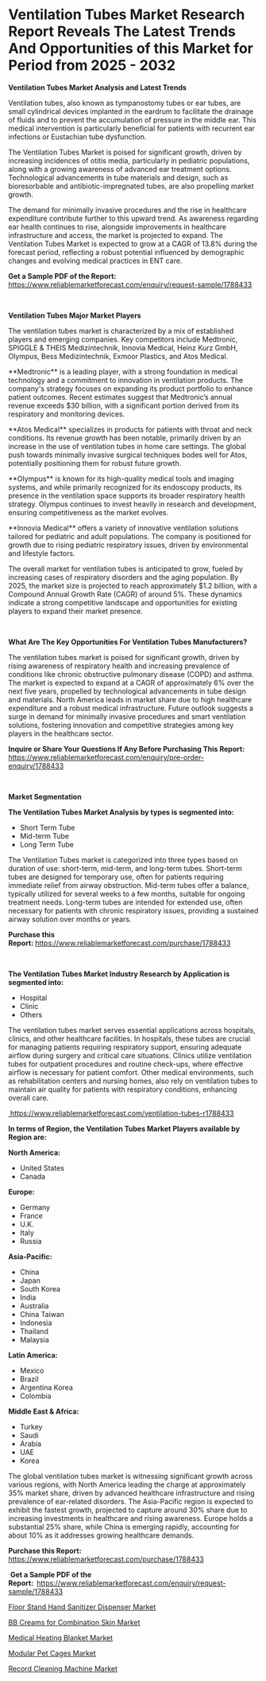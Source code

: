 <p><h1>Ventilation Tubes Market Research Report Reveals The Latest Trends And Opportunities of this Market for Period from 2025 - 2032</h1></p><p><strong>Ventilation Tubes Market Analysis and Latest Trends</strong></p>
<p><p>Ventilation tubes, also known as tympanostomy tubes or ear tubes, are small cylindrical devices implanted in the eardrum to facilitate the drainage of fluids and to prevent the accumulation of pressure in the middle ear. This medical intervention is particularly beneficial for patients with recurrent ear infections or Eustachian tube dysfunction. </p><p>The Ventilation Tubes Market is poised for significant growth, driven by increasing incidences of otitis media, particularly in pediatric populations, along with a growing awareness of advanced ear treatment options. Technological advancements in tube materials and design, such as bioresorbable and antibiotic-impregnated tubes, are also propelling market growth. </p><p>The demand for minimally invasive procedures and the rise in healthcare expenditure contribute further to this upward trend. As awareness regarding ear health continues to rise, alongside improvements in healthcare infrastructure and access, the market is projected to expand. The Ventilation Tubes Market is expected to grow at a CAGR of 13.8% during the forecast period, reflecting a robust potential influenced by demographic changes and evolving medical practices in ENT care.</p></p>
<p><strong>Get a Sample PDF of the Report:&nbsp;</strong> <a href="https://www.reliablemarketforecast.com/enquiry/request-sample/1788433?utm_campaign=2333&utm_medium=2&utm_source=Github&utm_content=ia&utm_term=04032025&utm_id=ventilation-tubes">https://www.reliablemarketforecast.com/enquiry/request-sample/1788433</a></p>
<p>&nbsp;</p>
<p><strong>Ventilation Tubes Major Market Players</strong></p>
<p><p>The ventilation tubes market is characterized by a mix of established players and emerging companies. Key competitors include Medtronic, SPIGGLE & THEIS Medizintechnik, Innovia Medical, Heinz Kurz GmbH, Olympus, Bess Medizintechnik, Exmoor Plastics, and Atos Medical.</p><p>**Medtronic** is a leading player, with a strong foundation in medical technology and a commitment to innovation in ventilation products. The company's strategy focuses on expanding its product portfolio to enhance patient outcomes. Recent estimates suggest that Medtronic’s annual revenue exceeds $30 billion, with a significant portion derived from its respiratory and monitoring devices.</p><p>**Atos Medical** specializes in products for patients with throat and neck conditions. Its revenue growth has been notable, primarily driven by an increase in the use of ventilation tubes in home care settings. The global push towards minimally invasive surgical techniques bodes well for Atos, potentially positioning them for robust future growth.</p><p>**Olympus** is known for its high-quality medical tools and imaging systems, and while primarily recognized for its endoscopy products, its presence in the ventilation space supports its broader respiratory health strategy. Olympus continues to invest heavily in research and development, ensuring competitiveness as the market evolves.</p><p>**Innovia Medical** offers a variety of innovative ventilation solutions tailored for pediatric and adult populations. The company is positioned for growth due to rising pediatric respiratory issues, driven by environmental and lifestyle factors. </p><p>The overall market for ventilation tubes is anticipated to grow, fueled by increasing cases of respiratory disorders and the aging population. By 2025, the market size is projected to reach approximately $1.2 billion, with a Compound Annual Growth Rate (CAGR) of around 5%. These dynamics indicate a strong competitive landscape and opportunities for existing players to expand their market presence.</p></p>
<p>&nbsp;</p>
<p><strong>What Are The Key Opportunities For Ventilation Tubes Manufacturers?</strong></p>
<p><p>The ventilation tubes market is poised for significant growth, driven by rising awareness of respiratory health and increasing prevalence of conditions like chronic obstructive pulmonary disease (COPD) and asthma. The market is expected to expand at a CAGR of approximately 6% over the next five years, propelled by technological advancements in tube design and materials. North America leads in market share due to high healthcare expenditure and a robust medical infrastructure. Future outlook suggests a surge in demand for minimally invasive procedures and smart ventilation solutions, fostering innovation and competitive strategies among key players in the healthcare sector.</p></p>
<p><strong>Inquire or Share Your Questions If Any Before Purchasing This Report:</strong> <a href="https://www.reliablemarketforecast.com/enquiry/pre-order-enquiry/1788433?utm_campaign=2333&utm_medium=2&utm_source=Github&utm_content=ia&utm_term=04032025&utm_id=ventilation-tubes">https://www.reliablemarketforecast.com/enquiry/pre-order-enquiry/1788433</a></p>
<p>&nbsp;</p>
<p><strong>Market Segmentation</strong></p>
<p><strong>The Ventilation Tubes Market Analysis by types is segmented into:</strong></p>
<p><ul><li>Short Term Tube</li><li>Mid-term Tube</li><li>Long Term Tube</li></ul></p>
<p><p>The Ventilation Tubes market is categorized into three types based on duration of use: short-term, mid-term, and long-term tubes. Short-term tubes are designed for temporary use, often for patients requiring immediate relief from airway obstruction. Mid-term tubes offer a balance, typically utilized for several weeks to a few months, suitable for ongoing treatment needs. Long-term tubes are intended for extended use, often necessary for patients with chronic respiratory issues, providing a sustained airway solution over months or years.</p></p>
<p><strong>Purchase this Report:&nbsp;</strong><a href="https://www.reliablemarketforecast.com/purchase/1788433?utm_campaign=2333&utm_medium=2&utm_source=Github&utm_content=ia&utm_term=04032025&utm_id=ventilation-tubes">https://www.reliablemarketforecast.com/purchase/1788433</a></p>
<p>&nbsp;</p>
<p><strong>The Ventilation Tubes Market Industry Research by Application is segmented into:</strong></p>
<p><ul><li>Hospital</li><li>Clinic</li><li>Others</li></ul></p>
<p><p>The ventilation tubes market serves essential applications across hospitals, clinics, and other healthcare facilities. In hospitals, these tubes are crucial for managing patients requiring respiratory support, ensuring adequate airflow during surgery and critical care situations. Clinics utilize ventilation tubes for outpatient procedures and routine check-ups, where effective airflow is necessary for patient comfort. Other medical environments, such as rehabilitation centers and nursing homes, also rely on ventilation tubes to maintain air quality for patients with respiratory conditions, enhancing overall care.</p></p>
<p><a href="https://www.reliablemarketforecast.com/ventilation-tubes-r1788433?utm_campaign=2333&utm_medium=2&utm_source=Github&utm_content=ia&utm_term=04032025&utm_id=ventilation-tubes">&nbsp;https://www.reliablemarketforecast.com/ventilation-tubes-r1788433</a></p>
<p><strong>In terms of Region, the Ventilation Tubes Market Players available by Region are:</strong></p>
<p>
    <p> <strong> North America: </strong>
        <ul>
            <li>United States</li>
            <li>Canada</li>
        </ul>
        </p> 
    <p> <strong> Europe: </strong>
        <ul>
            <li>Germany</li>
            <li>France</li>
            <li>U.K.</li>
            <li>Italy</li>
            <li>Russia</li>
        </ul>
        </p> 
    <p> <strong> Asia-Pacific: </strong>
        <ul>
            <li>China</li>
            <li>Japan</li>
            <li>South Korea</li>
            <li>India</li>
            <li>Australia</li>
            <li>China Taiwan</li>
            <li>Indonesia</li>
            <li>Thailand</li>
            <li>Malaysia</li>
        </ul>
        </p> 
    <p> <strong> Latin America: </strong>
        <ul>
            <li>Mexico</li>
            <li>Brazil</li>
            <li>Argentina Korea</li>
            <li>Colombia</li>
        </ul>
        </p> 
    <p> <strong> Middle East & Africa: </strong>
        <ul>
            <li>Turkey</li>
            <li>Saudi</li>
            <li>Arabia</li>
            <li>UAE</li>
            <li>Korea</li>
        </ul>
    </p>
    </p>
<p><p>The global ventilation tubes market is witnessing significant growth across various regions, with North America leading the charge at approximately 35% market share, driven by advanced healthcare infrastructure and rising prevalence of ear-related disorders. The Asia-Pacific region is expected to exhibit the fastest growth, projected to capture around 30% share due to increasing investments in healthcare and rising awareness. Europe holds a substantial 25% share, while China is emerging rapidly, accounting for about 10% as it addresses growing healthcare demands.</p></p>
<p><strong>Purchase this Report: </strong><a href="https://www.reliablemarketforecast.com/purchase/1788433?utm_campaign=2333&utm_medium=2&utm_source=Github&utm_content=ia&utm_term=04032025&utm_id=ventilation-tubes">https://www.reliablemarketforecast.com/purchase/1788433</a></p>
<p>&nbsp;<strong>Get a Sample PDF of the Report:&nbsp;&nbsp;</strong><a href="https://www.reliablemarketforecast.com/enquiry/request-sample/1788433?utm_campaign=2333&utm_medium=2&utm_source=Github&utm_content=ia&utm_term=04032025&utm_id=ventilation-tubes">https://www.reliablemarketforecast.com/enquiry/request-sample/1788433</a></p>
<p><strong></strong></p>
<p><p><a href="https://www.linkedin.com/pulse/market-insights-evaluating-competitors-floor-stand-hand-sanitizer-fkcnf?utm_campaign=2333&utm_medium=2&utm_source=Github&utm_content=ia&utm_term=04032025&utm_id=ventilation-tubes">Floor Stand Hand Sanitizer Dispenser Market</a></p><p><a href="https://www.linkedin.com/pulse/bb-creams-combination-skin-market-report-analyzing-size-key-tkbqf?utm_campaign=2333&utm_medium=2&utm_source=Github&utm_content=ia&utm_term=04032025&utm_id=ventilation-tubes">BB Creams for Combination Skin Market</a></p><p><a href="https://github.com/lisaeichler20775/Market-Research-Report-List-1/blob/main/medical-heating-blanket-market.md?utm_campaign=2333&utm_medium=2&utm_source=Github&utm_content=ia&utm_term=04032025&utm_id=ventilation-tubes">Medical Heating Blanket Market</a></p><p><a href="https://www.linkedin.com/pulse/navigating-competitive-landscape-modular-pet-cages-industry-gekmf?utm_campaign=2333&utm_medium=2&utm_source=Github&utm_content=ia&utm_term=04032025&utm_id=ventilation-tubes">Modular Pet Cages Market</a></p><p><a href="https://www.linkedin.com/pulse/global-record-cleaning-machine-market-size-2025-2032-technology-s9cuf?utm_campaign=2333&utm_medium=2&utm_source=Github&utm_content=ia&utm_term=04032025&utm_id=ventilation-tubes">Record Cleaning Machine Market</a></p></p>